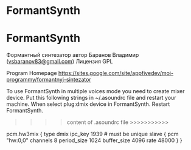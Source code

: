 # FormantSynth
# FormantSynth

Формантный синтезатор
автор Баранов Владимир (vsbaranov83@gmail.com)
Лицензия GPL

Program Homepage
https://sites.google.com/site/appfivedev/moi-programmy/formantnyj-sintezator

To use FormantSynth in multiple voices mode you need to create mixer device.
Put this following strings in  ~/.asoundrc file and restart your machine.
When select plug:dmix device in FormantSynth. Restart FormantSynth.

>>>> content of .asoundrc file >>>>>>>>>>>

pcm.hw3mix {
    type dmix
    ipc_key 1939 # must be unique
    slave {
            pcm "hw:0,0"
            channels 8
            period_size 1024
            buffer_size 4096
            rate 48000
    }
}

>>>>>>>>>>>>>>>>>>>>>>>>>>>>>>>>>>>>>>>>>>

